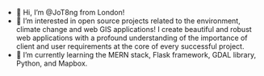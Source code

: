 - 👋 Hi, I’m @JoT8ng from London!
- 👀 I’m interested in open source projects related to the environment, climate change and web GIS applications! I create beautiful and robust web applications with a profound understanding of the importance of client and user requirements at the core of every successful project.
- 🌱 I’m currently learning the MERN stack, Flask framework, GDAL library, Python, and Mapbox.

<!---
JoT8ng/JoT8ng is a ✨ special ✨ repository because its `README.md` (this file) appears on your GitHub profile.
You can click the Preview link to take a look at your changes.
--->
